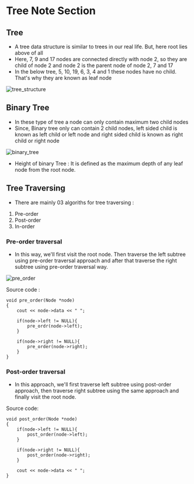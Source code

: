 # Tree Note Section
## Tree 
 * A tree data structure is similar to trees in our real life. But, here root lies above of all
 * Here, 7, 9 and 17 nodes are connected directly with node 2, so they are child of node 2 and node 2 is the parent node of node 2, 7 and 17
 * In the below tree, 5, 10, 19, 6, 3, 4 and 1 these nodes have no child. That's why they are known as leaf node
 
![tree_structure](https://user-images.githubusercontent.com/71670082/214832144-158f078d-e1a6-4cf4-a4c8-2f5fe5f244bb.png)

## Binary Tree
 * In these type of tree a node can only contain maximum two child nodes
 * Since, Binary tree only can contain 2 child nodes, left sided child is known as left child or left node and right sided child is known as right child or right node 

![binary_tree](https://user-images.githubusercontent.com/71670082/214847512-4f4ad81f-af38-4061-a1ec-862491276c1a.png)

 * Height of binary Tree : It is defined as the maximum depth of any leaf node from the root node.

## Tree Traversing
 * There are mainly 03 algoriths for tree traversing :
  01. Pre-order
  02. Post-order
  03. In-order

### Pre-order traversal
 * In this way, we'll first visit the root node. Then traverse the left subtree using pre-order traversal approach and after that traverse the right subtree using pre-order traversal way.

![pre_order](https://user-images.githubusercontent.com/71670082/214854345-126330ab-b3de-4a85-9c4f-e6882ff5a0c9.png)


Source code :

```
void pre_order(Node *node)
{
    cout << node->data << " ";

    if(node->left != NULL){
        pre_ordr(node->left);
    }

    if(node->right != NULL){
        pre_order(node->right);
    }
}
```

### Post-order traversal
 * In this approach, we'll first traverse left subtree using post-order approach, then traverse right subtree using the same approach and finally visit the root node.

Source code:

```
void post_order(Node *node)
{
    if(node->left != NULL){
        post_order(node->left);
    }

    if(node->right != NULL){
        post_order(node->right);
    }

    cout << node->data << " "; 
}
```